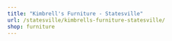 ```yaml
---
title: "Kimbrell's Furniture - Statesville"
url: /statesville/kimbrells-furniture-statesville/
shop: furniture
---
```

